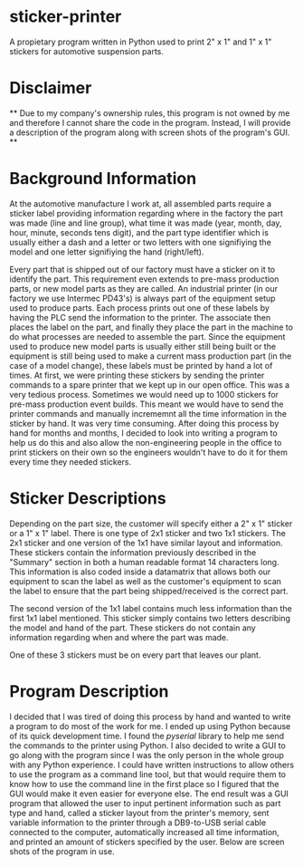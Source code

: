 # sticker-printer
A propietary program written in Python used to print 2" x 1" and 1" x 1" stickers for automotive suspension parts.

# Disclaimer
** Due to my company's ownership rules, this program is not owned by me and therefore I cannot share the code in the program.  Instead, I will provide a description of the program along with screen shots of the program's GUI. **

# Background Information
At the automotive manufacture I work at, all assembled parts require a sticker label providing information regarding where in the factory the part was made (line and line group), what time it was made (year, month, day, hour, minute, seconds tens digit), and the part type identifier which is usually either a dash and a letter or two letters with one signifiying the model and one letter signifiying the hand (right/left).

Every part that is shipped out of our factory must have a sticker on it to identify the part.  This requirement even extends to pre-mass production parts, or new model parts as they are called.  An industrial printer (in our factory we use Intermec PD43's) is always part of the equipment setup used to produce parts.  Each process prints out one of these labels by having the PLC send the information to the printer.  The associate then places the label on the part, and finally they place the part in the machine to do what processes are needed to assemble the part.  Since the equipment used to produce new model parts is usually either still being built or the equipment is still being used to make a current mass production part (in the case of a model change), these labels must be printed by hand a lot of times.  At first, we were printing these stickers by sending the printer commands to a spare printer that we kept up in our open office.  This was a very tedious process.  Sometimes we would need up to 1000 stickers for pre-mass production event builds.  This meant we would have to send the printer commands and manually incrememnt all the time information in the sticker by hand.  It was very time consuming.  After doing this process by hand for months and months, I decided to look into writing a program to help us do this and also allow the non-engineering people in the office to print stickers on their own so the engineers wouldn't have to do it for them every time they needed stickers.  

# Sticker Descriptions
Depending on the part size, the customer will specify either a 2" x 1" sticker or a 1" x 1" label.  There is one type of 2x1 sticker and two 1x1 stickers.  The 2x1 sticker and one version of the 1x1 have similar layout and information.  These stickers contain the information previously described in the "Summary" section in both a human readable format 14 characters long.  This information is also coded inside a datamatrix that allows both our equipment to scan the label as well as the customer's equipment to scan the label to ensure that the part being shipped/received is the correct part.

The second version of the 1x1 label contains much less information than the first 1x1 label mentioned.  This sticker simply contains two letters describing the model and hand of the part.  These stickers do not contain any information regarding when and where the part was made.

One of these 3 stickers must be on every part that leaves our plant.

# Program Description
I decided that I was tired of doing this process by hand and wanted to write a program to do most of the work for me.  I ended up using Python because of its quick development time.  I found the *pyserial* library to help me send the commands to the printer using Python.  I also decided to write a GUI to go along with the program since I was the only person in the whole group with any Python experience.  I could have written instructions to allow others to use the program as a command line tool, but that would require them to know how to use the command line in the first place so I figured that the GUI would make it even easier for everyone else.  The end result was a GUI program that allowed the user to input pertinent information such as part type and hand, called a sticker layout from the printer's memory, sent variable information to the printer through a DB9-to-USB serial cable connected to the computer, automatically increased all time information, and printed an amount of stickers specified by the user.  Below are screen shots of the program in use.


